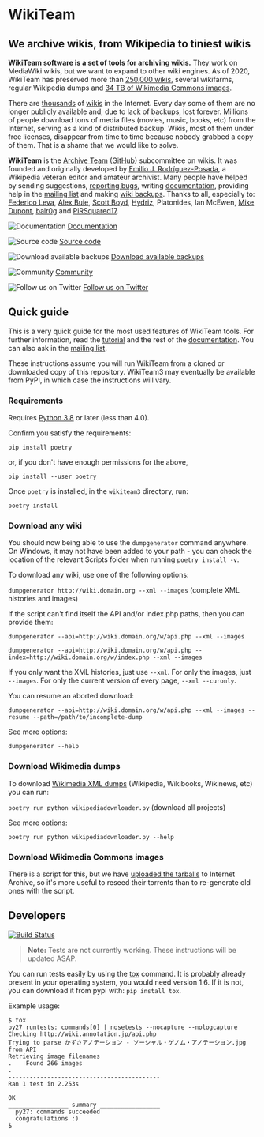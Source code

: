 # WikiTeam

## We archive wikis, from Wikipedia to tiniest wikis

**WikiTeam software is a set of tools for archiving wikis.** They work on MediaWiki wikis, but we want to expand to other wiki engines. As of 2020, WikiTeam has preserved more than [250,000 wikis](https://github.com/WikiTeam/wikiteam/wiki/Available-Backups), several wikifarms, regular Wikipedia dumps and [34 TB of Wikimedia Commons images](https://archive.org/details/wikimediacommons).

There are [thousands](http://wikiindex.org) of [wikis](https://wikiapiary.com) in the Internet. Every day some of them are no longer publicly available and, due to lack of backups, lost forever. Millions of people download tons of media files (movies, music, books, etc) from the Internet, serving as a kind of distributed backup. Wikis, most of them under free licenses, disappear from time to time because nobody grabbed a copy of them. That is a shame that we would like to solve.

**WikiTeam** is the [Archive Team](http://www.archiveteam.org) ([GitHub](https://github.com/ArchiveTeam)) subcommittee on wikis. It was founded and originally developed by [Emilio J. Rodríguez-Posada](https://github.com/emijrp), a Wikipedia veteran editor and amateur archivist. Many people have helped by sending suggestions, [reporting bugs](https://github.com/WikiTeam/wikiteam/issues), writing [documentation](https://github.com/WikiTeam/wikiteam/wiki), providing help in the [mailing list](http://groups.google.com/group/wikiteam-discuss) and making [wiki backups](https://github.com/WikiTeam/wikiteam/wiki/Available-Backups). Thanks to all, especially to: [Federico Leva](https://github.com/nemobis), [Alex Buie](https://github.com/ab2525), [Scott Boyd](http://www.sdboyd56.com), [Hydriz](https://github.com/Hydriz), Platonides, Ian McEwen, [Mike Dupont](https://github.com/h4ck3rm1k3), [balr0g](https://github.com/balr0g) and [PiRSquared17](https://github.com/PiRSquared17).

![Documentation](https://upload.wikimedia.org/wikipedia/commons/f/f3/Nuvola_apps_Wild.png)
[Documentation](https://github.com/WikiTeam/wikiteam/wiki/Tutorial)

![Source code](http://upload.wikimedia.org/wikipedia/commons/2/2a/Nuvola_apps_kservices.png)
[Source code](https://raw.githubusercontent.com/WikiTeam/wikiteam/master/dumpgenerator.py)

![Download available backups](https://upload.wikimedia.org/wikipedia/commons/3/37/Nuvola_devices_3floppy_mount.png)
[Download available backups](https://github.com/WikiTeam/wikiteam/wiki/Available-Backups)

![Community](https://upload.wikimedia.org/wikipedia/commons/0/0f/Nuvola_apps_kuser.png)
[Community](https://groups.google.com/group/wikiteam-discuss)

![Follow us on Twitter](https://upload.wikimedia.org/wikipedia/commons/e/eb/Twitter_logo_initial.png)
[Follow us on Twitter](https://twitter.com/_WikiTeam)

## Quick guide

This is a very quick guide for the most used features of WikiTeam tools. For further information, read the [tutorial](https://github.com/WikiTeam/wikiteam/wiki/Tutorial) and the rest of the [documentation](https://github.com/WikiTeam/wikiteam/wiki). You can also ask in the [mailing list](http://groups.google.com/group/wikiteam-discuss).

These instructions assume you will run WikiTeam from a cloned or downloaded copy of this repository. WikiTeam3 may eventually be available from PyPI, in which case the instructions will vary.

### Requirements

Requires [Python 3.8](https://www.python.org/downloads/release/python-380/) or later (less than 4.0).

Confirm you satisfy the requirements:

`pip install poetry`

or, if you don't have enough permissions for the above,

`pip install --user poetry`

Once `poetry` is installed, in the `wikiteam3` directory, run:

`poetry install`

### Download any wiki

You should now being able to use the `dumpgenerator` command anywhere. On Windows, it may not have been added to your path - you can check the location of the relevant Scripts folder when running `poetry install -v`.

To download any wiki, use one of the following options:

`dumpgenerator http://wiki.domain.org --xml --images` (complete XML histories and images)

If the script can't find itself the API and/or index.php paths, then you can provide them:

`dumpgenerator --api=http://wiki.domain.org/w/api.php --xml --images`

`dumpgenerator --api=http://wiki.domain.org/w/api.php --index=http://wiki.domain.org/w/index.php --xml --images`

If you only want the XML histories, just use `--xml`. For only the images, just `--images`. For only the current version of every page, `--xml --curonly`.

You can resume an aborted download:

`dumpgenerator --api=http://wiki.domain.org/w/api.php --xml --images --resume --path=/path/to/incomplete-dump`

See more options:

`dumpgenerator --help`

### Download Wikimedia dumps

To download [Wikimedia XML dumps](http://dumps.wikimedia.org/backup-index.html) (Wikipedia, Wikibooks, Wikinews, etc) you can run:

`poetry run python wikipediadownloader.py` (download all projects)

See more options:

`poetry run python wikipediadownloader.py --help`

### Download Wikimedia Commons images

There is a script for this, but we have [uploaded the tarballs](https://archive.org/details/wikimediacommons) to Internet Archive, so it's more useful to reseed their torrents than to re-generate old ones with the script.

## Developers

[![Build Status](https://travis-ci.org/WikiTeam/wikiteam.svg)](https://travis-ci.org/WikiTeam/wikiteam)

> **Note:** Tests are not currently working. These instructions will be updated ASAP.

You can run tests easily by using the [tox](https://pypi.python.org/pypi/tox) command.  It is probably already present in your operating system, you would need version 1.6.  If it is not, you can download it from pypi with: `pip install tox`.

Example usage:

    $ tox
    py27 runtests: commands[0] | nosetests --nocapture --nologcapture
    Checking http://wiki.annotation.jp/api.php
    Trying to parse かずさアノテーション - ソーシャル・ゲノム・アノテーション.jpg from API
    Retrieving image filenames
    .    Found 266 images
    .
    -------------------------------------------
    Ran 1 test in 2.253s

    OK
    _________________ summary _________________
      py27: commands succeeded
      congratulations :)
    $
